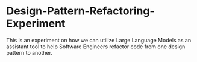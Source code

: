 # Design-Pattern-Refactoring-Experiment
This is an experiment on how we can utilize Large Language Models as an assistant tool to help Software Engineers refactor code from one design pattern to another.
